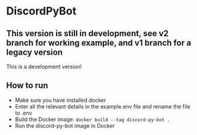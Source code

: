 # DiscordPyBot
## This version is still in development, see v2 branch for working example, and v1 branch for a legacy version


This is a development version!

## How to run
* Make sure you have installed docker
* Enter all the relevant details in the example.env file and rename the file to .env
* Build the Docker image: `docker build --tag discord-py-bot .`
* Run the discord-py-bot image in Docker